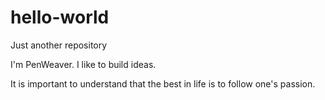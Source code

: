 # hello-world
Just another repository

I'm PenWeaver. I like to build ideas. 

It is important to understand that the best in life is to follow one's passion.
